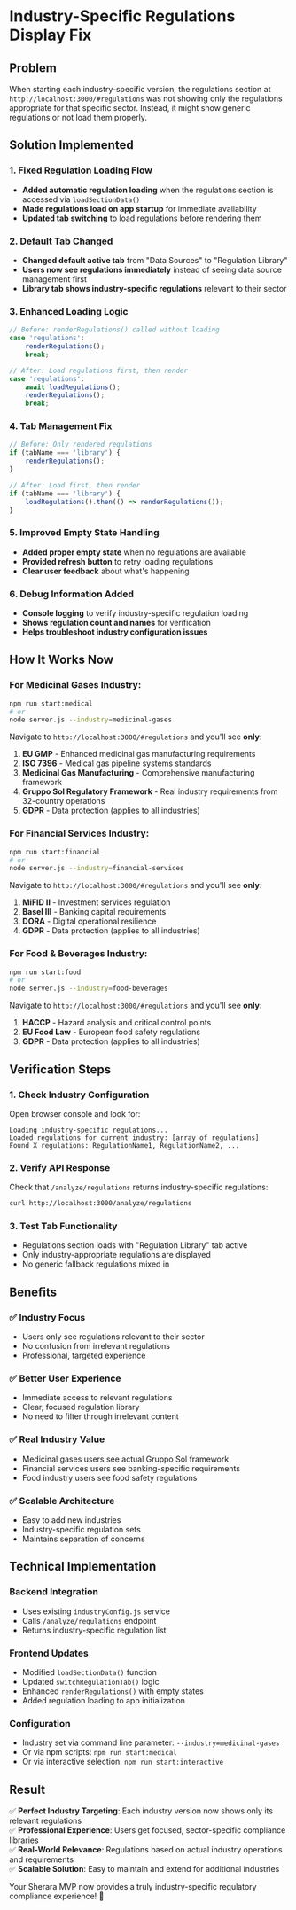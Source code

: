 # Industry-Specific Regulations Display Fix

## Problem
When starting each industry-specific version, the regulations section at `http://localhost:3000/#regulations` was not showing only the regulations appropriate for that specific sector. Instead, it might show generic regulations or not load them properly.

## Solution Implemented

### 1. **Fixed Regulation Loading Flow**
- **Added automatic regulation loading** when the regulations section is accessed via `loadSectionData()`
- **Made regulations load on app startup** for immediate availability
- **Updated tab switching** to load regulations before rendering them

### 2. **Default Tab Changed**
- **Changed default active tab** from "Data Sources" to "Regulation Library"
- **Users now see regulations immediately** instead of seeing data source management first
- **Library tab shows industry-specific regulations** relevant to their sector

### 3. **Enhanced Loading Logic**
```javascript
// Before: renderRegulations() called without loading
case 'regulations':
    renderRegulations();
    break;

// After: Load regulations first, then render
case 'regulations':
    await loadRegulations();
    renderRegulations();
    break;
```

### 4. **Tab Management Fix**
```javascript
// Before: Only rendered regulations
if (tabName === 'library') {
    renderRegulations();
}

// After: Load first, then render
if (tabName === 'library') {
    loadRegulations().then(() => renderRegulations());
}
```

### 5. **Improved Empty State Handling**
- **Added proper empty state** when no regulations are available
- **Provided refresh button** to retry loading regulations
- **Clear user feedback** about what's happening

### 6. **Debug Information Added**
- **Console logging** to verify industry-specific regulation loading
- **Shows regulation count and names** for verification
- **Helps troubleshoot industry configuration issues**

## How It Works Now

### For Medicinal Gases Industry:
```bash
npm run start:medical
# or
node server.js --industry=medicinal-gases
```

Navigate to `http://localhost:3000/#regulations` and you'll see **only**:
1. **EU GMP** - Enhanced medicinal gas manufacturing requirements
2. **ISO 7396** - Medical gas pipeline systems standards  
3. **Medicinal Gas Manufacturing** - Comprehensive manufacturing framework
4. **Gruppo Sol Regulatory Framework** - Real industry requirements from 32-country operations
5. **GDPR** - Data protection (applies to all industries)

### For Financial Services Industry:
```bash
npm run start:financial
# or
node server.js --industry=financial-services
```

Navigate to `http://localhost:3000/#regulations` and you'll see **only**:
1. **MiFID II** - Investment services regulation
2. **Basel III** - Banking capital requirements
3. **DORA** - Digital operational resilience
4. **GDPR** - Data protection (applies to all industries)

### For Food & Beverages Industry:
```bash
npm run start:food
# or  
node server.js --industry=food-beverages
```

Navigate to `http://localhost:3000/#regulations` and you'll see **only**:
1. **HACCP** - Hazard analysis and critical control points
2. **EU Food Law** - European food safety regulations
3. **GDPR** - Data protection (applies to all industries)

## Verification Steps

### 1. **Check Industry Configuration**
Open browser console and look for:
```
Loading industry-specific regulations...
Loaded regulations for current industry: [array of regulations]
Found X regulations: RegulationName1, RegulationName2, ...
```

### 2. **Verify API Response**
Check that `/analyze/regulations` returns industry-specific regulations:
```bash
curl http://localhost:3000/analyze/regulations
```

### 3. **Test Tab Functionality**
- Regulations section loads with "Regulation Library" tab active
- Only industry-appropriate regulations are displayed
- No generic fallback regulations mixed in

## Benefits

### ✅ **Industry Focus**
- Users only see regulations relevant to their sector
- No confusion from irrelevant regulations
- Professional, targeted experience

### ✅ **Better User Experience**  
- Immediate access to relevant regulations
- Clear, focused regulation library
- No need to filter through irrelevant content

### ✅ **Real Industry Value**
- Medicinal gases users see actual Gruppo Sol framework
- Financial services users see banking-specific requirements
- Food industry users see food safety regulations

### ✅ **Scalable Architecture**
- Easy to add new industries
- Industry-specific regulation sets
- Maintains separation of concerns

## Technical Implementation

### Backend Integration
- Uses existing `industryConfig.js` service
- Calls `/analyze/regulations` endpoint
- Returns industry-specific regulation list

### Frontend Updates
- Modified `loadSectionData()` function
- Updated `switchRegulationTab()` logic
- Enhanced `renderRegulations()` with empty states
- Added regulation loading to app initialization

### Configuration
- Industry set via command line parameter: `--industry=medicinal-gases`
- Or via npm scripts: `npm run start:medical`
- Or via interactive selection: `npm run start:interactive`

## Result

✅ **Perfect Industry Targeting**: Each industry version now shows only its relevant regulations  
✅ **Professional Experience**: Users get focused, sector-specific compliance libraries  
✅ **Real-World Relevance**: Regulations based on actual industry operations and requirements  
✅ **Scalable Solution**: Easy to maintain and extend for additional industries

Your Sherara MVP now provides a truly industry-specific regulatory compliance experience! 🎯